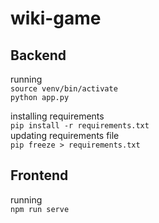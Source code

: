 # wiki-game

## Backend 
running  
`source venv/bin/activate`  
`python app.py`

installing requirements  
`pip install -r requirements.txt`  
updating requirements file  
`pip freeze > requirements.txt`  

## Frontend
running  
`npm run serve`

